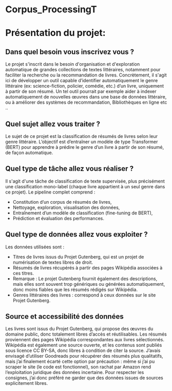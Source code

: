 #                                 Corpus_ProcessingT



# Présentation du  projet:

## Dans quel besoin vous inscrivez vous ?

   Le projet s'inscrit dans le besoin d'organisation et d'exploration automatique de grandes collections de textes littéraires, notamment pour faciliter la recherche ou la recommandation de livres. Concrètement, il s'agit ici de développer un outil capable d’identifier automatiquement le genre littéraire (ex: science-fiction, policier, comédie, etc.) d’un livre, uniquement à partir de son résumé. Un tel outil pourrait par exemple aider à indexer automatiquement de nouvelles œuvres dans une base de données littéraire, ou à améliorer des systèmes de recommandation, Bibliothèques en ligne etc ..

## Quel sujet allez vous traiter ?

   Le sujet de ce projet est la classification de résumés de livres selon leur genre littéraire. L’objectif est d’entraîner un modèle de type Transformer (BERT) pour apprendre à prédire le genre d’un livre à partir de son résumé, de façon automatique.

## Quel type de tâche allez vous réaliser ?

   Il s'agit d'une tâche de classification de texte supervisée, plus précisément une classification mono-label (chaque livre appartient à un seul genre dans ce projet). Le pipeline complet comprend :

   - Constitution d’un corpus de résumés de livres,
   - Nettoyage, exploration, visualisation des données,
   - Entraînement d’un modèle de classification (fine-tuning de BERT),
   - Prédiction et évaluation des performances.

## Quel type de données allez vous exploiter ?

   Les données utilisées sont :

   - Titres de livres issus du Projet Gutenberg, qui est un projet de numérisation de textes libres de droit.
   - Résumés de livres récupérés à partir des pages Wikipédia associées à ces titres.
   - Remarque : Le projet Gutenberg fournit également des descriptions, mais elles sont souvent trop génériques ou générées automatiquement, donc moins fiables que les résumés rédigés sur Wikipédia.
   - Genres littéraires des livres : correspond à ceux données sur le site Projet Gutenberg.

## Source et accessibilité des données

   Les livres sont issus du Projet Gutenberg, qui propose des œuvres du domaine public, donc totalement libres d’accès et réutilisables.
   Les résumés proviennent des pages Wikipédia correspondantes aux livres sélectionnés.      
   Wikipédia est également une source ouverte, et les contenus sont publiés sous licence CC BY-SA, donc libres à condition de citer la source.
   J’avais envisagé d’utiliser Goodreads pour récupérer des résumés plus qualitatifs, mais j’ai finalement écarté cette option par précaution : même si j’ai pu scraper le site (le code est fonctionnel), son rachat par Amazon rend l’exploitation juridique des données incertaine. Pour respecter les consignes, j’ai donc préféré ne garder que des données issues de sources explicitement libres.
   


